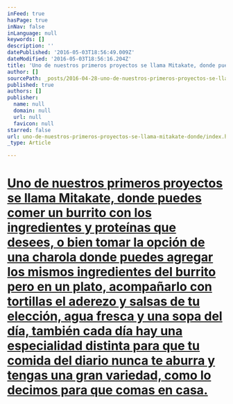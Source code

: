```yaml
---
inFeed: true
hasPage: true
inNav: false
inLanguage: null
keywords: []
description: ''
datePublished: '2016-05-03T18:56:49.009Z'
dateModified: '2016-05-03T18:56:16.204Z'
title: 'Uno de nuestros primeros proyectos se llama Mitakate, donde puedes comer un burrito con los ingredientes y proteínas que desees, o bien tomar la opción de una charola donde puedes agregar los mismos ingredientes del burrito pero en un plato, acompañarlo con tortillas el aderezo y salsas de tu elección, agua fresca y una sopa del día, también cada día hay una especialidad distinta para que tu comida del diario nunca te aburra y tengas una gran variedad, como lo decimos para que comas en casa.'
author: []
sourcePath: _posts/2016-04-28-uno-de-nuestros-primeros-proyectos-se-llama-mitakate-donde.md
published: true
authors: []
publisher:
  name: null
  domain: null
  url: null
  favicon: null
starred: false
url: uno-de-nuestros-primeros-proyectos-se-llama-mitakate-donde/index.html
_type: Article

---
```

# [Uno de nuestros primeros proyectos se llama Mitakate, donde puedes comer un burrito con los ingredientes y proteínas que desees, o bien tomar la opción de una charola donde puedes agregar los mismos ingredientes del burrito pero en un plato, acompañarlo con tortillas el aderezo y salsas de tu elección, agua fresca y una sopa del día, también cada día hay una especialidad distinta para que tu comida del diario nunca te aburra y tengas una gran variedad, como lo decimos para que comas en casa.][0]

[0]: null